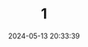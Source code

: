 ---
title: '1'
urlname: xxf1a9ht3s3rbufz
date: '2024-05-13 20:33:39'
updated: '2024-05-13 20:33:44'
---